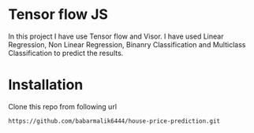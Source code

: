# Tensor flow JS

In this project I have use Tensor flow and Visor.
I have used Linear Regression, Non Linear Regression, Binanry Classification and Multiclass Classification to predict the results. 

# Installation
Clone this repo from following url
```sh
https://github.com/babarmalik6444/house-price-prediction.git
```